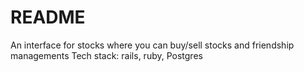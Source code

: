 # README
An interface for stocks where you can buy/sell stocks and friendship managements
Tech stack: rails, ruby, Postgres
